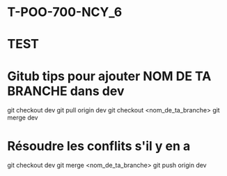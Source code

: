 # T-POO-700-NCY_6

# TEST


# Gitub tips pour ajouter NOM DE TA BRANCHE dans dev
git checkout dev
git pull origin dev
git checkout <nom_de_ta_branche>
git merge dev
# Résoudre les conflits s'il y en a
git checkout dev
git merge <nom_de_ta_branche>
git push origin dev
